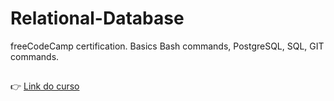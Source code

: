 # Relational-Database
freeCodeCamp certification. Basics Bash commands, PostgreSQL, SQL, GIT commands.
##

👉 <a href="https://www.freecodecamp.org/learn/relational-database/">Link do curso</a>
